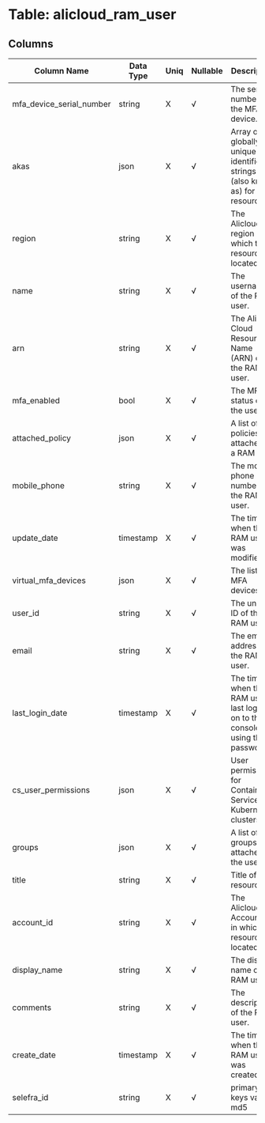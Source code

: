 # Table: alicloud_ram_user

## Columns 

|  Column Name   |  Data Type  | Uniq | Nullable | Description | 
|  ----  | ----  | ----  | ----  | ---- | 
| mfa_device_serial_number | string | X | √ | The serial number of the MFA device. | 
| akas | json | X | √ | Array of globally unique identifier strings (also known as) for the resource. | 
| region | string | X | √ | The Alicloud region in which the resource is located. | 
| name | string | X | √ | The username of the RAM user. | 
| arn | string | X | √ | The Alibaba Cloud Resource Name (ARN) of the RAM user. | 
| mfa_enabled | bool | X | √ | The MFA status of the user | 
| attached_policy | json | X | √ | A list of policies attached to a RAM user. | 
| mobile_phone | string | X | √ | The mobile phone number of the RAM user. | 
| update_date | timestamp | X | √ | The time when the RAM user was modified. | 
| virtual_mfa_devices | json | X | √ | The list of MFA devices. | 
| user_id | string | X | √ | The unique ID of the RAM user. | 
| email | string | X | √ | The email address of the RAM user. | 
| last_login_date | timestamp | X | √ | The time when the RAM user last logged on to the console by using the password. | 
| cs_user_permissions | json | X | √ | User permissions for Container Service Kubernetes clusters. | 
| groups | json | X | √ | A list of groups attached to the user. | 
| title | string | X | √ | Title of the resource. | 
| account_id | string | X | √ | The Alicloud Account ID in which the resource is located. | 
| display_name | string | X | √ | The display name of the RAM user. | 
| comments | string | X | √ | The description of the RAM user. | 
| create_date | timestamp | X | √ | The time when the RAM user was created. | 
| selefra_id | string | X | √ | primary keys value md5 | 



